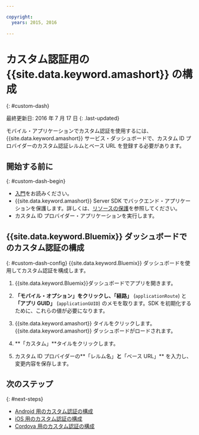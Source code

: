 ```yaml
---

copyright:
  years: 2015, 2016
  
---
```


# カスタム認証用の {{site.data.keyword.amashort}} の構成
{: #custom-dash}

最終更新日: 2016 年 7 月 17 日
{: .last-updated}


モバイル・アプリケーションでカスタム認証を使用するには、{{site.data.keyword.amashort}} サービス・ダッシュボードで、カスタム ID プロバイダーのカスタム認証レルムとベース URL を登録する必要があります。

## 開始する前に
{: #custom-dash-begin}
* [入門](index.html)をお読みください。
* {{site.data.keyword.amashort}} Server SDK でバックエンド・アプリケーションを保護します。詳しくは、[リソースの保護](protecting-resources.html)を参照してください。
* カスタム ID プロバイダー・アプリケーションを実行します。

## {{site.data.keyword.Bluemix}} ダッシュボードでのカスタム認証の構成
{: #custom-dash-config}
{{site.data.keyword.Bluemix}} ダッシュボードを使用してカスタム認証を構成します。

1. {{site.data.keyword.Bluemix}}ダッシュボードでアプリを開きます。

1. **「モバイル・オプション」**をクリックし、**「経路」** (`applicationRoute`) と **「アプリ GUID」** (`applicationGUID`) のメモを取ります。SDK を初期化するために、これらの値が必要になります。

1. {{site.data.keyword.amashort}} タイルをクリックします。{{site.data.keyword.amashort}} ダッシュボードがロードされます。

1. **「カスタム」**タイルをクリックします。

1. カスタム ID プロバイダーの**「レルム名」**と**「ベース URL」** を入力し、変更内容を保存します。

## 次のステップ
{: #next-steps}
* [Android 用のカスタム認証の構成 ](custom-auth-android.html)
* [iOS 用のカスタム認証の構成 ](custom-auth-ios.html)
* [Cordova 用のカスタム認証の構成 ](custom-auth-cordova.html)
